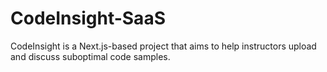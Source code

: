 # CodeInsight-SaaS
CodeInsight is a Next.js-based project that aims to help instructors upload and discuss suboptimal code samples.
